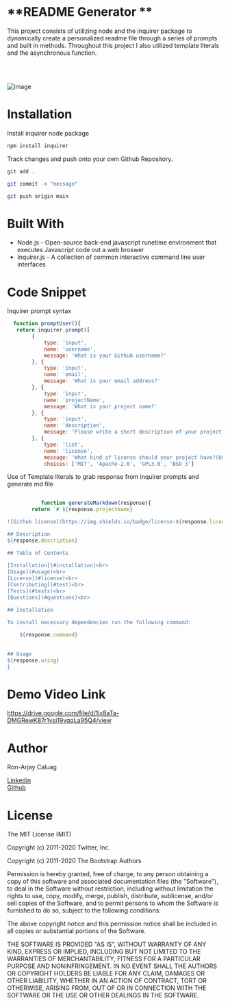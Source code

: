 # **README Generator **

This project consists of utilizing node and the inquirer package to dynamically create a personalized readme file through a series of prompts and built in methods. Throughout this project I also utilized template literals and the asynchronous function.

<br><br>

![image](https://user-images.githubusercontent.com/52800632/105132715-38414180-5aa0-11eb-9435-02e9facef1e5.png)

# **Installation**
Install inquirer node package
```html
npm install inquirer
```

Track changes and push onto your own Github Repository.

```html
git add .
```
```bash
git commit -m "message"
```
```bash
git push origin main
```

# **Built With**

<ul>
    <li> Node.js - Open-source back-end javascript runetime environment that executes Javascript code out a web broswer</li>
    <li> Inquirer.js - A collection of common interactive command line user interfaces </li>
   
</ul>

# **Code Snippet**
Inquirer prompt syntax
```js 
  function promptUser(){
   return inquirer.prompt([
        {
            type: 'input',
            name: 'username',
            message: 'What is your Github username?'
        }, {
            type: 'input',
            name: 'email',
            message: 'What is your email address?'
        }, {
            type: 'input',
            name: 'projectName',
            message: 'What is your project name?'
        }, {
            type: 'input',
            name: 'description',
            message: 'Please write a short description of your project'
        }, {
            type: 'list',
            name: 'license',
            message: 'What kind of license should your project have?(Use arrow keys)',
            choices: ['MIT', 'Apache-2.0', 'GPL3.0', 'BSD 3']
```
Use of Template literals to grab response from inquirer prompts and generate md file
```js
 
           function generateMarkdown(response){
        return `# ${response.projectName}

![Github license](https://img.shields.io/badge/license-${response.license}-blue.svg)

## Description
${response.description}

## Table of Contents
        
[Installation](#installation)<br>
[Usage](#usage)<br>
[License](#license)<br>
[Contributing](#test)<br>
[Tests](#tests)<br>
[Questions](#questions)<br>

## Installation

To install necessary dependencies run the following command: 
        
    ${response.command} 
        
       
## Usage
${response.using}
}
```
# **Demo Video Link**

https://drive.google.com/file/d/1ix8aTa-DMGRewK87r1vsi19vqqLa95Q4/view

# **Author**

Ron-Arjay Caluag

[Linkedin](https://www.linkedin.com/in/ron-arjay-caluag-00b29b182/)
<br>
[Github](https://github.com/ArjayCaluag)

# **License**

The MIT License (MIT)

Copyright (c) 2011-2020 Twitter, Inc.

Copyright (c) 2011-2020 The Bootstrap Authors

Permission is hereby granted, free of charge, to any person obtaining a copy of this software and associated documentation files (the "Software"), to deal in the Software without restriction, including without limitation the rights to use, copy, modify, merge, publish, distribute, sublicense, and/or sell copies of the Software, and to permit persons to whom the Software is furnished to do so, subject to the following conditions:

The above copyright notice and this permission notice shall be included in all copies or substantial portions of the Software.

THE SOFTWARE IS PROVIDED "AS IS", WITHOUT WARRANTY OF ANY KIND, EXPRESS OR IMPLIED, INCLUDING BUT NOT LIMITED TO THE WARRANTIES OF MERCHANTABILITY, FITNESS FOR A PARTICULAR PURPOSE AND NONINFRINGEMENT. IN NO EVENT SHALL THE AUTHORS OR COPYRIGHT HOLDERS BE LIABLE FOR ANY CLAIM, DAMAGES OR OTHER LIABILITY, WHETHER IN AN ACTION OF CONTRACT, TORT OR OTHERWISE, ARISING FROM, OUT OF OR IN CONNECTION WITH THE SOFTWARE OR THE USE OR OTHER DEALINGS IN THE SOFTWARE.
